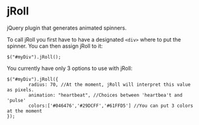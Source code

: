 # jRoll
jQuery plugin that generates animated spinners.

To call jRoll you first have to have a designated `<div>` where to put the spinner.
You can then assign jRoll to it:
```
$("#myDiv").jRoll();
```

You currently have only 3 options to use with jRoll:

```
$("#myDiv").jRoll({
        radius: 70, //At the moment, jRoll will interpret this value as pixels.
		animation: "heartbeat", //Choices between 'heartbea't and 'pulse'
		colors:['#046476','#29DCFF','#61FFD5'] //You can put 3 colors at the moment
});
```

